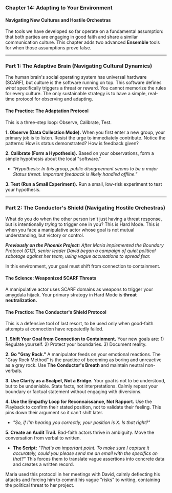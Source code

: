 ### **Chapter 14: Adapting to Your Environment**
#### Navigating New Cultures and Hostile Orchestras

The tools we have developed so far operate on a fundamental assumption: that both parties are engaging in good faith and share a similar communication culture. This chapter adds two advanced **Ensemble** tools for when those assumptions prove false.

---
### **Part 1: The Adaptive Brain (Navigating Cultural Dynamics)**

The human brain's social operating system has universal hardware (SCARF), but culture is the software running on top. This software defines *what* specifically triggers a threat or reward. You cannot memorize the rules for every culture. The only sustainable strategy is to have a simple, real-time protocol for observing and adapting.

#### **The Practice: The Adaptation Protocol**

This is a three-step loop: Observe, Calibrate, Test.

**1. Observe (Data Collection Mode).**
When you first enter a new group, your primary job is to listen. Resist the urge to immediately contribute. Notice the patterns: How is status demonstrated? How is feedback given?

**2. Calibrate (Form a Hypothesis).**
Based on your observations, form a simple hypothesis about the local "software."
*   *"Hypothesis: In this group, public disagreement seems to be a major Status threat. Important feedback is likely handled offline."*

**3. Test (Run a Small Experiment).**
Run a small, low-risk experiment to test your hypothesis.

---
### **Part 2: The Conductor's Shield (Navigating Hostile Orchestras)**

What do you do when the other person isn't just having a threat response, but is intentionally *trying* to trigger one in you? This is Hard Mode. This is when you face a manipulative actor whose goal is not mutual understanding, but victory or control.

***Previously on the Phoenix Project:*** *After Maria implemented the Boundary Protocol (C12), senior leader David began a campaign of quiet political sabotage against her team, using vague accusations to spread fear.*

In this environment, your goal must shift from connection to containment.

#### **The Science: Weaponized SCARF Threats**
A manipulative actor uses SCARF domains as weapons to trigger your amygdala hijack. Your primary strategy in Hard Mode is **threat neutralization.**

#### **The Practice: The Conductor's Shield Protocol**

This is a defensive tool of last resort, to be used only when good-faith attempts at connection have repeatedly failed.

**1. Shift Your Goal from Connection to Containment.**
Your new goals are: 1) Regulate yourself. 2) Protect your boundaries. 3) Document reality.

**2. Go "Gray Rock."**
A manipulator feeds on your emotional reactions. The "Gray Rock Method" is the practice of becoming as boring and unreactive as a gray rock. Use **The Conductor's Breath** and maintain neutral non-verbals.

**3. Use Clarity as a Scalpel, Not a Bridge.**
Your goal is not to be understood, but to be undeniable. State facts, not interpretations. Calmly repeat your boundary or factual statement without engaging with diversions.

**4. Use the Empathy Loop for Reconnaissance, Not Rapport.**
Use the Playback to confirm their stated position, not to validate their feeling. This pins down their argument so it can't shift later.
*   *"So, if I'm hearing you correctly, your position is X. Is that right?"*

**5. Create an Audit Trail.**
Bad-faith actors thrive in ambiguity. Move the conversation from verbal to written.
*   **The Script:** *"That's an important point. To make sure I capture it accurately, could you please send me an email with the specifics on that?"*
This forces them to translate vague assertions into concrete data and creates a written record.

Maria used this protocol in her meetings with David, calmly deflecting his attacks and forcing him to commit his vague "risks" to writing, containing the political threat to her project.
      